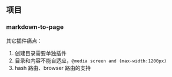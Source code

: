 ## 项目

### markdown-to-page

其它插件痛点：

1. 创建目录需要单独插件
2. 目录和内容不能自适应，`@media screen and (max-width:1200px)`
3. hash 路由、browser 路由的支持